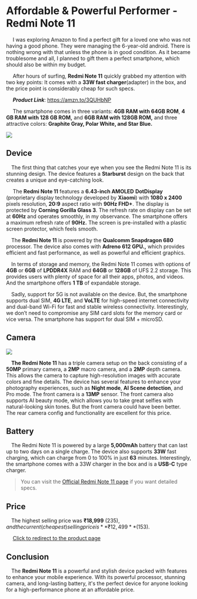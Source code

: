 # Affordable & Powerful Performer - Redmi Note 11

&emsp; I was exploring Amazon to find a perfect gift for a loved one who was not having a good phone. They were managing the 6-year-old android. There is nothing wrong with that unless the phone is in good condition. As it became troublesome and all, I planned to gift them a perfect smartphone, which should also be within my budget.

&emsp; After hours of surfing, **Redmi Note 11** quickly grabbed my attention with two key points: It comes with a **33W fast charger**(adapter) in the box, and the price point is considerably cheap for such specs.

&emsp; ***Product Link***: <https://amzn.to/3QUHbNP>

&emsp; The smartphone comes in three variants: **4GB RAM with 64GB ROM**, **4 GB RAM with 128 GB ROM,** and **6GB RAM with 128GB ROM,** and three attractive colors: **Graphite Gray, Polar White, and Star Blue.**

<img src="https://i01.appmifile.com/webfile/globalimg/products/m/redmi-note-11-pro/specs01.png" />

## Device

&emsp;The first thing that catches your eye when you see the Redmi Note 11 is its stunning design. The device features a **Starburst** design on the back that creates a unique and eye-catching look.

&emsp; The **Redmi Note 11** features a **6.43-inch AMOLED** **DotDisplay** (proprietary display technology developed by **Xiaomi**) with **1080 x 2400** pixels resolution, **20:9** aspect ratio with **90Hz FHD+**. The display is protected by **Corning Gorilla Glass 3**. The refresh rate on display can be set at **60Hz** and operates smoothly, in my observance. The smartphone offers a maximum refresh rate of **90Hz.** The screen is pre-installed with a plastic screen protector, which feels smooth.

&emsp;The **Redmi Note 11** is powered by the **Qualcomm Snapdragon 680** processor. The device also comes with **Adreno 612 GPU.,** which provides efficient and fast performance, as well as powerful and efficient graphics.

&emsp;In terms of storage and memory, the Redmi Note 11 comes with options of **4GB** or **6GB** of **LPDDR4X** RAM and **64GB** or **128GB** of UFS 2.2 storage. This provides users with plenty of space for all their apps, photos, and videos. And the smartphone offers **1 TB** of expandable storage.

&emsp;Sadly, support for 5G is not available on the device. But, the smartphone supports dual SIM, **4G LTE**, and **VoLTE** for high-speed internet connectivity and dual-band Wi-Fi for fast and stable wireless connectivity. Interestingly, we don’t need to compromise any SIM card slots for the memory card or vice versa. The smartphone has support for dual SIM + microSD.

## Camera

<img src="https://i01.appmifile.com/v1/MI_18455B3E4DA706226CF7535A58E875F0267/pms_1645514623.36817583.png" />

&emsp;**The Redmi Note 11** has a triple camera setup on the back consisting of a **50MP** primary camera, a **2MP** macro camera, and a **2MP** depth camera.  This allows the camera to capture high-resolution images with accurate colors and fine details. The device has several features to enhance your photography experiences, such as **Night mode**, **AI Scene detection**, and Pro mode. The front camera is a **13MP** sensor. The front camera also supports AI beauty mode, which allows you to take great selfies with natural-looking skin tones. But the front camera could have been better. The rear camera config and functionality are excellent for this price.

## Battery

&emsp;The Redmi Note 11 is powered by a large **5,000mAh** battery that can last up to two days on a single charge. The device also supports **33W** fast charging, which can charge from 0 to 100% in just **63** minutes. Interestingly, the smartphone comes with a 33W charger in the box and is a **USB-C** type charger.

> You can visit the [Official Redmi Note 11 page](https://www.mi.com/global/product/redmi-note-11) if you want detailed specs.

## Price

&emsp;The highest selling price was **₹18,999** (235$), and the current (cheapest) selling price is **₹12,499**(153$).

&emsp; [Click to redirect to the product page](https://amzn.to/3QUHbNP)

## Conclusion

&emsp;The **Redmi Note 11** is a powerful and stylish device packed with features to enhance your mobile experience. With its powerful processor, stunning camera, and long-lasting battery, it's the perfect device for anyone looking for a high-performance phone at an affordable price.
